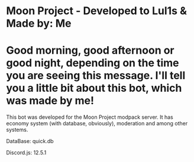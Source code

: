 # Moon Project - Developed to Lul1s & Made by: Me

# Good morning, good afternoon or good night, depending on the time you are seeing this message. I'll tell you a little bit about this bot, which was made by me!

This bot was developed for the Moon Project modpack server. It has economy system (with database, obviously), moderation and among other systems.

DataBase: quick.db

Discord.js: 12.5.1
